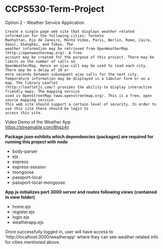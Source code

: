# CCPS530-Term-Project
Option 2 - Weather Service Application


    Create a single page web site that displays weather related information for the following cities: Toronto
    Manhattan, Rio de Janeiro, Monte Video, Paris, Berlin, Rome, Cairo, Seoul, Shanghai, and Tokyo. The
    weather information may be retrieved from OpenWeatherMap (http://openweathermap.org). A free
    account may be created for the purpose of this project. There may be limits on the number of calls on
    OpenWeatherMap. Hence an ajax call may be used to load each city. There may be a delay of 10 or
    more seconds between subsequent ajax calls for the next city.
    Temperature information may be displayed in a tabular form or on a map. The library Leaflet
    (http://leafletjs.com/) provides the ability to display interactive friendly maps. The mapping service
    used is OpenStreetMap (www.openstreetmap.org). This is a free, open source mapping service.
    This web site should support a certain level of security. In order to use this site there should be login to
    access this site.

Video Demo of the Weather App\
https://streamable.com/8hqz4v


**Package.json exhibits which dependencies (packages) are required for running this project with node**     

 - body-parser  
 - ejs  
 - express  
 - express-session   
 - mongoose  
 - passport-local  
 - passport-local-mongoose  

**App.js initializes port 3000 server and routes following views (contained in view folder)**  
- home.ejs  
- register.ejs  
- login.ejs  
- weatherapp.ejs  


Once successfully logged in, user will have access to 'http://localhost:3000/weatherapp' where they can see weather related info for cities mentioned above.



